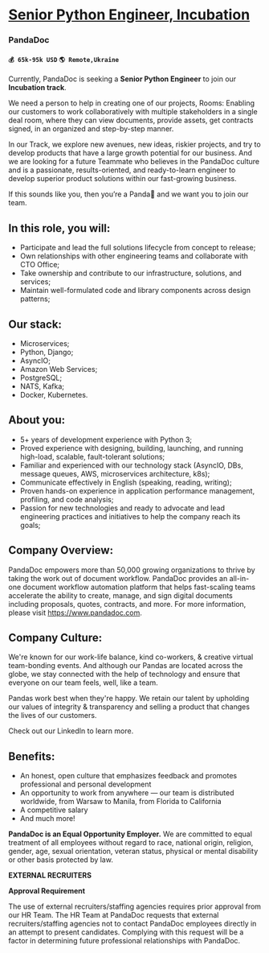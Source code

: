 # [Senior Python Engineer, Incubation](https://www.remotewlb.com/apply/senior-python-engineer-incubation-40854)  
### PandaDoc  
#### `💰 65k-95k USD` `🌎 Remote,Ukraine`  

Currently, PandaDoc is seeking a **Senior Python Engineer** to join our **Incubation track**.

We need a person to help in creating one of our projects, Rooms: Enabling our customers to work collaboratively with multiple stakeholders in a single deal room, where they can view documents, provide assets, get contracts signed, in an organized and step-by-step manner.

In our Track, we explore new avenues, new ideas, riskier projects, and try to develop products that have a large growth potential for our business. And we are looking for a future Teammate who believes in the PandaDoc culture and is a passionate, results-oriented, and ready-to-learn engineer to develop superior product solutions within our fast-growing business.  
  

If this sounds like you, then you’re a Panda🐼 and we want you to join our team.

## **In this role, you will:**

  * Participate and lead the full solutions lifecycle from concept to release;
  * Own relationships with other engineering teams and collaborate with CTO Office;
  * Take ownership and contribute to our infrastructure, solutions, and services;
  * Maintain well-formulated code and library components across design patterns;

## **Our stack:**

  * Microservices;
  * Python, Django;
  * AsyncIO;
  * Amazon Web Services;
  * PostgreSQL;
  * NATS, Kafka;
  * Docker, Kubernetes.

## **About you:**

  * 5+ years of development experience with Python 3;
  * Proved experience with designing, building, launching, and running high-load, scalable, fault-tolerant solutions;
  * Familiar and experienced with our technology stack (AsyncIO, DBs, message queues, AWS, microservices architecture, k8s);
  * Communicate effectively in English (speaking, reading, writing);
  * Proven hands-on experience in application performance management, profiling, and code analysis;
  * Passion for new technologies and ready to advocate and lead engineering practices and initiatives to help the company reach its goals;

## **Company Overview:**

PandaDoc empowers more than 50,000 growing organizations to thrive by taking the work out of document workflow. PandaDoc provides an all-in-one document workflow automation platform that helps fast-scaling teams accelerate the ability to create, manage, and sign digital documents including proposals, quotes, contracts, and more. For more information, please visit https://www.pandadoc.com.  
  

## **Company Culture:**

We're known for our work-life balance, kind co-workers, & creative virtual team-bonding events. And although our Pandas are located across the globe, we stay connected with the help of technology and ensure that everyone on our team feels, well, like a team.

Pandas work best when they're happy. We retain our talent by upholding our values of integrity & transparency and selling a product that changes the lives of our customers.

Check out our LinkedIn to learn more.  
  

## **Benefits:**

  * An honest, open culture that emphasizes feedback and promotes professional and personal development
  * An opportunity to work from anywhere — our team is distributed worldwide, from Warsaw to Manila, from Florida to California
  * A competitive salary
  * And much more!

**PandaDoc is an Equal Opportunity Employer.** We are committed to equal treatment of all employees without regard to race, national origin, religion, gender, age, sexual orientation, veteran status, physical or mental disability or other basis protected by law.

**EXTERNAL RECRUITERS**

**Approval Requirement**

The use of external recruiters/staffing agencies requires prior approval from our HR Team. The HR Team at PandaDoc requests that external recruiters/staffing agencies not to contact PandaDoc employees directly in an attempt to present candidates. Complying with this request will be a factor in determining future professional relationships with PandaDoc.

